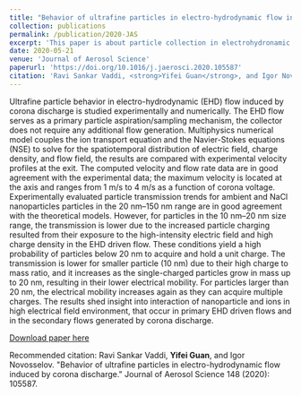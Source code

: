 ```yaml
---
title: "Behavior of ultrafine particles in electro-hydrodynamic flow induced by corona discharge"
collection: publications
permalink: /publication/2020-JAS
excerpt: 'This paper is about particle collection in electrohydronamic flows.'
date: 2020-05-21
venue: 'Journal of Aerosol Science'
paperurl: 'https://doi.org/10.1016/j.jaerosci.2020.105587'
citation: 'Ravi Sankar Vaddi, <strong>Yifei Guan</strong>, and Igor Novosselov. "Behavior of ultrafine particles in electro-hydrodynamic flow induced by corona discharge." Journal of Aerosol Science 148 (2020): 105587.'
---
```


Ultrafine particle behavior in electro-hydrodynamic (EHD) flow induced by corona discharge is studied experimentally and numerically. The EHD flow serves as a primary particle aspiration/sampling mechanism, the collector does not require any additional flow generation. Multiphysics numerical model couples the ion transport equation and the Navier-Stokes equations (NSE) to solve for the spatiotemporal distribution of electric field, charge density, and flow field, the results are compared with experimental velocity profiles at the exit. The computed velocity and flow rate data are in good agreement with the experimental data; the maximum velocity is located at the axis and ranges from 1 m/s to 4 m/s as a function of corona voltage. Experimentally evaluated particle transmission trends for ambient and NaCl nanoparticles particles in the 20 nm–150 nm range are in good agreement with the theoretical models. However, for particles in the 10 nm–20 nm size range, the transmission is lower due to the increased particle charging resulted from their exposure to the high-intensity electric field and high charge density in the EHD driven flow. These conditions yield a high probability of particles below 20 nm to acquire and hold a unit charge. The transmission is lower for smaller particle (10 nm) due to their high charge to mass ratio, and it increases as the single-charged particles grow in mass up to 20 nm, resulting in their lower electrical mobility. For particles larger than 20 nm, the electrical mobility increases again as they can acquire multiple charges. The results shed insight into interaction of nanoparticle and ions in high electrical field environment, that occur in primary EHD driven flows and in the secondary flows generated by corona discharge.

[Download paper here](https://doi.org/10.1016/j.jaerosci.2020.105587)

Recommended citation: Ravi Sankar Vaddi, <strong>Yifei Guan</strong>, and Igor Novosselov. "Behavior of ultrafine particles in electro-hydrodynamic flow induced by corona discharge." Journal of Aerosol Science 148 (2020): 105587.

